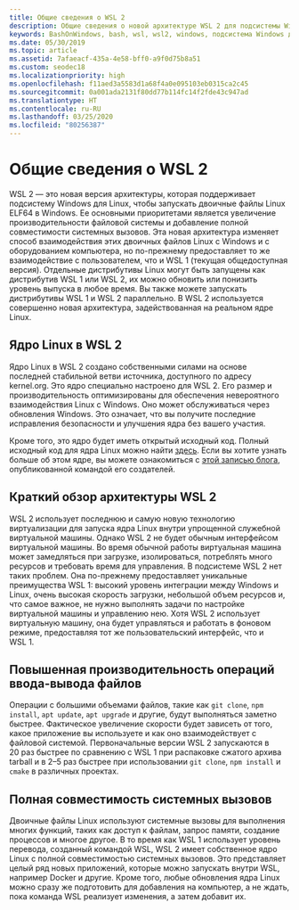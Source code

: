 ```yaml
---
title: Общие сведения о WSL 2
description: Общие сведения о новой архитектуре WSL 2 для подсистемы Windows для Linux
keywords: BashOnWindows, bash, wsl, wsl2, windows, подсистема Windows для Linux, windowssubsystem, ubuntu, debian, suse, windows 10, установка
ms.date: 05/30/2019
ms.topic: article
ms.assetid: 7afaeacf-435a-4e58-bff0-a9f0d75b8a51
ms.custom: seodec18
ms.localizationpriority: high
ms.openlocfilehash: f11aed3a5583d1a68f4a0e095103eb0315ca2c45
ms.sourcegitcommit: 0a001ada2131f80dd77b114fc14f2fde43c947ad
ms.translationtype: HT
ms.contentlocale: ru-RU
ms.lasthandoff: 03/25/2020
ms.locfileid: "80256387"
---
```

# <a name="about-wsl-2"></a>Общие сведения о WSL 2

WSL 2 — это новая версия архитектуры, которая поддерживает подсистему Windows для Linux, чтобы запускать двоичные файлы Linux ELF64 в Windows. Ее основными приоритетами является увеличение производительности файловой системы и добавление полной совместимости системных вызовов. Эта новая архитектура изменяет способ взаимодействия этих двоичных файлов Linux с Windows и с оборудованием компьютера, но по-прежнему предоставляет то же взаимодействие с пользователем, что и WSL 1 (текущая общедоступная версия). Отдельные дистрибутивы Linux могут быть запущены как дистрибутив WSL 1 или WSL 2, их можно обновить или понизить уровень выпуска в любое время. Вы также можете запускать дистрибутивы WSL 1 и WSL 2 параллельно. В WSL 2 используется совершенно новая архитектура, задействованная на реальном ядре Linux.

## <a name="linux-kernel-in-wsl-2"></a>Ядро Linux в WSL 2

Ядро Linux в WSL 2 создано собственными силами на основе последней стабильной ветви источника, доступного по адресу kernel.org. Это ядро специально настроено для WSL 2. Его размер и производительность оптимизированы для обеспечения невероятного взаимодействия Linux с Windows. Оно может обслуживаться через обновления Windows. Это означает, что вы получите последние исправления безопасности и улучшения ядра без вашего участия.

Кроме того, это ядро будет иметь открытый исходный код. Полный исходный код для ядра Linux можно найти [здесь](https://github.com/microsoft/WSL2-Linux-Kernel). Если вы хотите узнать больше об этом ядре, вы можете ознакомиться с [этой записью блога](https://devblogs.microsoft.com/commandline/shipping-a-linux-kernel-with-windows/), опубликованной командой его создателей.

## <a name="brief-overview-of-the-wsl-2-architecture"></a>Краткий обзор архитектуры WSL 2

WSL 2 использует последнюю и самую новую технологию виртуализации для запуска ядра Linux внутри упрощенной служебной виртуальной машины. Однако WSL 2 не будет обычным интерфейсом виртуальной машины. Во время обычной работы виртуальная машина может замедляться при загрузке, изолироваться, потреблять много ресурсов и требовать время для управления. В подсистеме WSL 2 нет таких проблем. Она по-прежнему предоставляет уникальные преимущества WSL 1: высокий уровень интеграции между Windows и Linux, очень высокая скорость загрузки, небольшой объем ресурсов и, что самое важное, не нужно выполнять задачи по настройке виртуальной машины и управлению нею. Хотя WSL 2 использует виртуальную машину, она будет управляться и работать в фоновом режиме, предоставляя тот же пользовательский интерфейс, что и WSL 1.

## <a name="increased-file-io-performance"></a>Повышенная производительность операций ввода-вывода файлов

Операции с большими объемами файлов, такие как `git clone`, `npm install`, `apt update`, `apt upgrade` и другие, будут выполняться заметно быстрее. Фактическое увеличение скорости будет зависеть от того, какое приложение вы используете и как оно взаимодействует с файловой системой. Первоначальные версии WSL 2 запускаются в 20 раз быстрее по сравнению с WSL 1 при распаковке сжатого архива tarball и в 2–5 раз быстрее при использовании `git clone`, `npm install` и `cmake` в различных проектах.

## <a name="full-system-call-compatibility"></a>Полная совместимость системных вызовов

Двоичные файлы Linux используют системные вызовы для выполнения многих функций, таких как доступ к файлам, запрос памяти, создание процессов и многое другое. В то время как WSL 1 использует уровень перевода, созданный командой WSL, WSL 2 имеет собственное ядро Linux с полной совместимостью системных вызовов. Это представляет целый ряд новых приложений, которые можно запускать внутри WSL, например Docker и другие. Кроме того, любые обновления ядра Linux можно сразу же подготовить для добавления на компьютер, а не ждать, пока команда WSL реализует изменения, а затем добавит их.